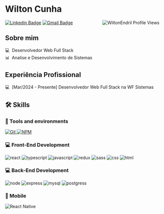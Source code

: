 # Wilton Cunha

<img align="right" src="https://komarev.com/ghpvc/?username=WiltonEndril" alt="WiltonEndril Profile Views" />

[![Linkedin Badge](https://img.shields.io/badge/LinkedIn-WiltonEndril-blue?style=flat-square&logo=Linkedin&logoColor=white&link=https://www.linkedin.com/in/WiltonEndril/)](https://www.linkedin.com/in/WiltonEndril/) 
[![Gmail Badge](https://img.shields.io/badge/-wiltonendril@gmail.com-c14438?style=flat-square&logo=Gmail&logoColor=white&link=mailto:wiltonendril@gmail.com)](mailto:wiltonendril@gmail.com)

<!--![Wilton Endril github stats](https://github-readme-stats.vercel.app/api?username=WiltonEndril&show_icons=true&theme=tokyonight)-->

## Sobre mim

💻 &nbsp;Desenvolvedor Web Full Stack    
📊 &nbsp;Analise e Desenvolvimento de Sistemas

## Experiência Profissional

💻 &nbsp;[Mar/2024 - Presente] Desenvolvedor Web Full Stack na WF Sistemas  

## 🛠️ Skills

### :wrench: Tools and environments

<!-- GIT -->
<a href="#">
      <img alt="Git" src="https://img.shields.io/badge/Git-F05032.svg?style=for-the-badge&logo=git&logoColor=white" />
</a>
<!-- NPM -->
<a href="#">
      <img alt="NPM" src="https://img.shields.io/badge/NPM-CB3837.svg?style=for-the-badge&logo=npm&logoColor=white" />
</a>

### :computer: Front-End Development

![react](https://img.shields.io/badge/React-20232A?style=for-the-badge&logo=react&logoColor=61DAFB)
![typescript](https://img.shields.io/badge/TypeScript-3178C6?style=for-the-badge&logo=typescript&logoColor=white)
![javascript](https://img.shields.io/badge/JavaScript-F7DF1E?style=for-the-badge&logo=javascript&logoColor=black)
![redux](https://img.shields.io/badge/Redux-593D88?style=for-the-badge&logo=redux&logoColor=white)
![sass](https://img.shields.io/badge/Sass-CF649A?style=for-the-badge&logo=sass&logoColor=white)
![css](https://img.shields.io/badge/CSS3-1572B6?style=for-the-badge&logo=css3&logoColor=white)
![html](https://img.shields.io/badge/HTML5-E34F26?style=for-the-badge&logo=html5&logoColor=white)

### :computer: Back-End Development

![node](https://img.shields.io/badge/Node.js-43853D?style=for-the-badge&logo=node.js&logoColor=white)
![express](https://img.shields.io/badge/Express.js-404D59?style=for-the-badge)
![mysql](https://img.shields.io/badge/MySQL-00000F?style=for-the-badge&logo=mysql&logoColor=white)
![postgress](https://img.shields.io/badge/PostgreSQL-316192?style=for-the-badge&logo=postgresql&logoColor=white)

### 📱 Mobile

![React Native](https://img.shields.io/badge/react_native-%2320232a.svg?style=for-the-badge&logo=react&logoColor=%2361DAFB)
